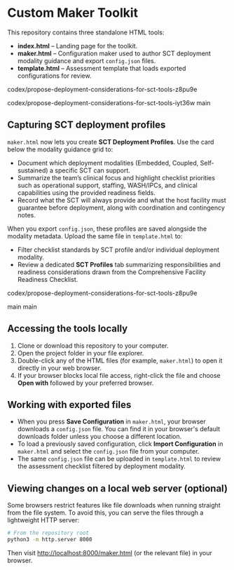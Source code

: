 # Custom Maker Toolkit

This repository contains three standalone HTML tools:

- **index.html** – Landing page for the toolkit.
- **maker.html** – Configuration maker used to author SCT deployment modality guidance and export `config.json` files.
- **template.html** – Assessment template that loads exported configurations for review.

 codex/propose-deployment-considerations-for-sct-tools-z8pu9e

 codex/propose-deployment-considerations-for-sct-tools-iyt36w
 main
## Capturing SCT deployment profiles

`maker.html` now lets you create **SCT Deployment Profiles**. Use the card below the modality guidance grid to:

- Document which deployment modalities (Embedded, Coupled, Self-sustained) a specific SCT can support.
- Summarize the team’s clinical focus and highlight checklist priorities such as operational support, staffing, WASH/IPCs, and clinical capabilities using the provided readiness fields.
- Record what the SCT will always provide and what the host facility must guarantee before deployment, along with coordination and contingency notes.

When you export `config.json`, these profiles are saved alongside the modality metadata. Upload the same file in `template.html` to:

- Filter checklist standards by SCT profile and/or individual deployment modality.
- Review a dedicated **SCT Profiles** tab summarizing responsibilities and readiness considerations drawn from the Comprehensive Facility Readiness Checklist.

 codex/propose-deployment-considerations-for-sct-tools-z8pu9e

 main
main
## Accessing the tools locally

1. Clone or download this repository to your computer.
2. Open the project folder in your file explorer.
3. Double-click any of the HTML files (for example, `maker.html`) to open it directly in your web browser.
4. If your browser blocks local file access, right-click the file and choose **Open with** followed by your preferred browser.

## Working with exported files

- When you press **Save Configuration** in `maker.html`, your browser downloads a `config.json` file. You can find it in your browser's default downloads folder unless you choose a different location.
- To load a previously saved configuration, click **Import Configuration** in `maker.html` and select the `config.json` file from your computer.
- The same `config.json` file can be uploaded in `template.html` to review the assessment checklist filtered by deployment modality.

## Viewing changes on a local web server (optional)

Some browsers restrict features like file downloads when running straight from the file system. To avoid this, you can serve the files through a lightweight HTTP server:

```bash
# From the repository root
python3 -m http.server 8000
```

Then visit <http://localhost:8000/maker.html> (or the relevant file) in your browser.
